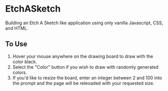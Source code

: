 # EtchASketch
Building an Etch A Sketch like application using only vanilla Javascript, CSS, and HTML.

## To Use
1. Hover your mouse anywhere on the drawing board to draw with the color black.
2. Select the "Color" button if you wish to draw with randomly generated colors.
3. If you'd like to resize the board, enter an integer between 2 and 100 into the prompt and the page will be releoaded with your requested size.
